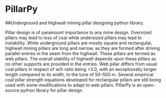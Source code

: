 # PillarPy
##Underground and Highwall mining pillar designing python library. 

Pillar design is of paramount importance to any mine design. Oversized pillars may lead to loss of coal while undersized pillars may lead to instability. While underground pillars are mostly square and rectangular, highwall mining pillars are long and narrow, as they are formed after driving parallel entries in the seam from the highwall. These pillars are termed as web pillars. The overall stability of highwall depends upon these pillars as no other supports are provided in the entries. Web pillar differs from usual coal pillars in respect of w/h ratio being <3.0, with an exceptionally longer length compared to its width, to the tune of 50–500 m. Several empirical coal pillar strength equations developed for rectangular pillars are still being used with some modifications to adapt to web pillars. PillarPy is an open-source python library for pillar design.
